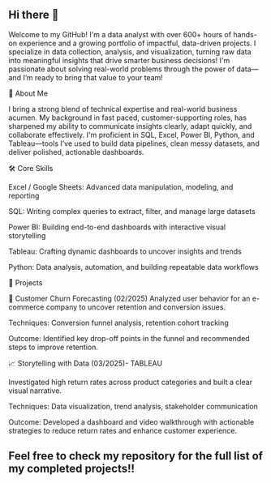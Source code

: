 ## Hi there 👋
Welcome to my GitHub! I'm a data analyst with over 600+ hours of hands-on experience and a growing portfolio of impactful, data-driven projects. I specialize in data collection, analysis, and visualization, turning raw data into meaningful insights that drive smarter business decisions! I'm passionate about solving real-world problems through the power of data—and I’m ready to bring that value to your team! 

🌟 About Me

I bring a strong blend of technical expertise and real-world business acumen. My background in fast paced, customer-supporting roles, has sharpened my ability to communicate insights clearly, adapt quickly, and collaborate effectively. I'm proficient in SQL, Excel, Power BI, Python, and Tableau—tools I’ve used to build data pipelines, clean messy datasets, and deliver polished, actionable dashboards.

🛠 Core Skills

Excel / Google Sheets: Advanced data manipulation, modeling, and reporting

SQL: Writing complex queries to extract, filter, and manage large datasets

Power BI: Building end-to-end dashboards with interactive visual storytelling

Tableau: Crafting dynamic dashboards to uncover insights and trends

Python: Data analysis, automation, and building repeatable data workflows

🚀 Projects

🔮 Customer Churn Forecasting (02/2025)
Analyzed user behavior for an e-commerce company to uncover retention and conversion issues.

Techniques: Conversion funnel analysis, retention cohort tracking

Outcome: Identified key drop-off points in the funnel and recommended steps to improve retention.

📈 Storytelling with Data (03/2025)- TABLEAU

Investigated high return rates across product categories and built a clear visual narrative.

Techniques: Data visualization, trend analysis, stakeholder communication

Outcome: Developed a dashboard and video walkthrough with actionable strategies to reduce return rates and enhance customer experience.

## Feel free to check my repository for the full list of my completed projects!!


